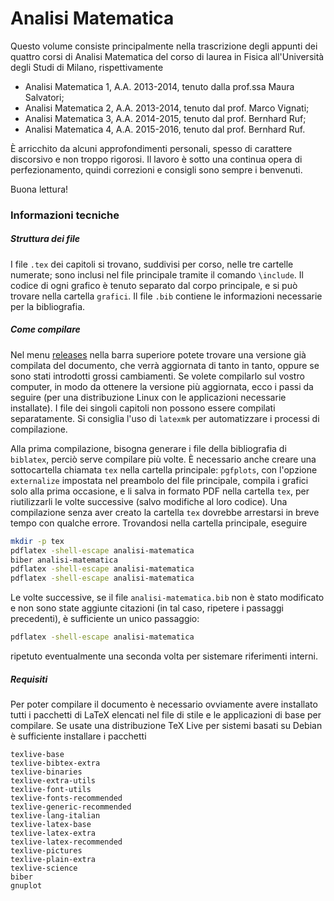 # Analisi Matematica

Questo volume consiste principalmente nella trascrizione degli appunti dei quattro corsi di Analisi Matematica del corso di laurea in Fisica all'Università degli Studi di Milano, rispettivamente
* Analisi Matematica 1, A.A. 2013-2014, tenuto dalla prof.ssa Maura Salvatori;
* Analisi Matematica 2, A.A. 2013-2014, tenuto dal prof. Marco Vignati;
* Analisi Matematica 3, A.A. 2014-2015, tenuto dal prof. Bernhard Ruf;
* Analisi Matematica 4, A.A. 2015-2016, tenuto dal prof. Bernhard Ruf.

È arricchito da alcuni approfondimenti personali, spesso di carattere discorsivo e non troppo rigorosi.
Il lavoro è sotto una continua opera di perfezionamento, quindi correzioni e consigli sono sempre i benvenuti.

Buona lettura!

### Informazioni tecniche
##### Struttura dei file
I file `.tex` dei capitoli si trovano, suddivisi per corso, nelle tre cartelle numerate; sono inclusi nel file principale tramite il comando `\include`.
Il codice di ogni grafico è tenuto separato dal corpo principale, e si può trovare nella cartella `grafici`.
Il file `.bib` contiene le informazioni necessarie per la bibliografia.

##### Come compilare
Nel menu [releases](https://github.com/phaerrax/analisi-matematica/releases) nella barra superiore potete trovare una versione già compilata del documento, che verrà aggiornata di tanto in tanto, oppure se sono stati introdotti grossi cambiamenti.
Se volete compilarlo sul vostro computer, in modo da ottenere la versione più aggiornata, ecco i passi da seguire (per una distribuzione Linux con le applicazioni necessarie installate).
I file dei singoli capitoli non possono essere compilati separatamente.
Si consiglia l'uso di `latexmk` per automatizzare i processi di compilazione.

Alla prima compilazione, bisogna generare i file della bibliografia di `biblatex`, perciò serve compilare più volte.
È necessario anche creare una sottocartella chiamata `tex` nella cartella principale: `pgfplots`, con l'opzione `externalize` impostata nel preambolo del file principale, compila i grafici solo alla prima occasione, e li salva in formato PDF nella cartella `tex`, per riutilizzarli le volte successive (salvo modifiche al loro codice).
Una compilazione senza aver creato la cartella `tex` dovrebbe arrestarsi in breve tempo con qualche errore.
Trovandosi nella cartella principale, eseguire

```bash
mkdir -p tex
pdflatex -shell-escape analisi-matematica
biber analisi-matematica
pdflatex -shell-escape analisi-matematica
pdflatex -shell-escape analisi-matematica
```

Le volte successive, se il file `analisi-matematica.bib` non è stato modificato e non sono state aggiunte citazioni (in tal caso, ripetere i passaggi precedenti), è sufficiente un unico passaggio:

```bash
pdflatex -shell-escape analisi-matematica
```

ripetuto eventualmente una seconda volta per sistemare riferimenti interni.

##### Requisiti
Per poter compilare il documento è necessario ovviamente avere installato tutti i pacchetti di LaTeX elencati nel file di stile e le applicazioni di base per compilare.
Se usate una distribuzione TeX Live per sistemi basati su Debian è sufficiente installare i pacchetti

```
texlive-base
texlive-bibtex-extra
texlive-binaries
texlive-extra-utils
texlive-font-utils
texlive-fonts-recommended
texlive-generic-recommended
texlive-lang-italian
texlive-latex-base
texlive-latex-extra
texlive-latex-recommended
texlive-pictures
texlive-plain-extra
texlive-science
biber
gnuplot
```

